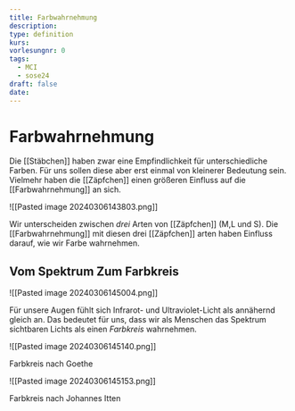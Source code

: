 ```yaml
---
title: Farbwahrnehmung
description: 
type: definition
kurs: 
vorlesungnr: 0
tags:
  - MCI
  - sose24
draft: false
date:
---
```

# Farbwahrnehmung
Die [[Stäbchen]] haben zwar eine Empfindlichkeit für unterschiedliche Farben. Für uns sollen diese aber erst einmal von kleinerer Bedeutung sein. Vielmehr haben die [[Zäpfchen]] einen größeren Einfluss auf die [[Farbwahrnehmung]] an sich.

![[Pasted image 20240306143803.png]]

Wir unterscheiden zwischen *drei* Arten von [[Zäpfchen]] (M,L und S). Die [[Farbwahrnehmung]] mit diesen drei [[Zäpfchen]] arten haben Einfluss darauf, wie wir Farbe wahrnehmen. 

## Vom Spektrum Zum Farbkreis

![[Pasted image 20240306145004.png]]

Für unsere Augen fühlt sich Infrarot- und Ultraviolet-Licht als annähernd gleich an. Das bedeutet für uns, dass wir als Menschen das Spektrum sichtbaren Lichts als einen *Farbkreis* wahrnehmen. 

![[Pasted image 20240306145140.png]]

Farbkreis nach Goethe

![[Pasted image 20240306145153.png]]

Farbkreis nach Johannes Itten
